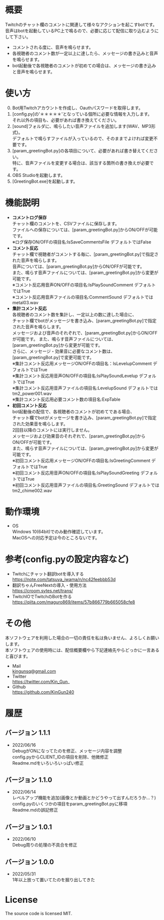 # 概要
Twitchのチャット欄のコメントに関連して様々なアクションを起こすbotです。  
音声はbotを起動しているPC上で鳴るので、必要に応じて配信に取り込むようにして下さい。  
* コメントされる度に、音声を鳴らせます。  
* 各視聴者のコメント数が一定以上に達したら、メッセージの書き込みと音声を鳴らせます。  
* bot起動後で各視聴者のコメントが初めての場合は、メッセージの書き込みと音声を鳴らせます。  

# 使い方
0. Bot用Twitchアカウントを作成し、Oauthパスワードを取得します。  
1. [config.py]の'＊＊＊＊＊'となっている個所に必要な情報を入力します。  
   それ以外の項目も、必要があれば書き換えてください。  
2. [sound]フォルダに、鳴らしたい音声ファイルを追加します(WAV、MP3形式)。  
   デフォルトで鳴らすファイルが入っているので、そのままでよければ変更不要です。  
3. [param_greetingBot.py]の各項目について、必要があれば書き替えてください。  
   特に、音声ファイルを変更する場合は、該当する箇所の書き換えが必要です。  
4. OBS Studioを起動します。  
5. [GreetingBot.exe]を起動します。  

# 機能説明
* **コメントログ保存**  
  チャット欄のコメントを、CSVファイルに保存します。  
  ファイルへの保存については、[param_greetingBot.py]からON/OFFが可能です。  
  ※ログ保存ON/OFFの項目名:IsSaveCommentsFile デフォルトではFalse  
* **コメント反応**  
  チャット欄で視聴者がコメントする毎に、[param_greetingBot.py]で指定された音声を鳴らします。  
  音声については、[param_greetingBot.py]からON/OFFが可能です。  
  また、鳴らす音声ファイルについては、[param_greetingBot.py]から変更が可能です。  
  ※コメント反応用音声ON/OFFの項目名:IsPlaySoundComment デフォルトではTrue  
  ※コメント反応用音声ファイルの項目名:CommentSound デフォルトではmetal03.wav  
* **集計コメント反応**  
  各視聴者のコメント数を集計し、一定以上の数に達した場合に、  
  チャット欄でbotがメッセージを書き込み、[param_greetingBot.py]で指定された音声を鳴らします。  
  メッセージおよび音声のそれぞれで、[param_greetingBot.py]からON/OFFが可能です。
  また、鳴らす音声ファイルについては、[param_greetingBot.py]から変更が可能です。  
  さらに、メッセージ・効果音に必要なコメント数は、[param_greetingBot.py]で変更可能です。  
  ※集計コメント反応用メッセージON/OFFの項目名：IsLevelupComment デフォルトではTrue  
  ※集計コメント反応用音声ON/OFFの項目名:IsPlaySoundLevelup デフォルトではTrue  
  ※集計コメント反応用音声ファイルの項目名:LevelupSound デフォルトではtm2_power001.wav  
  ※集計コメント反応用必要コメント数の項目名:ExpTable  
* **初回コメント反応**  
  bot起動後の配信で、各視聴者のコメントが初めてである場合、  
  チャット欄でbotがメッセージを書き込み、[param_greetingBot.py]で指定された効果音を鳴らします。  
  2回目以降のコメントには実行しません。  
  メッセージおよび効果音のそれぞれで、[param_greetingBot.py]からON/OFFが可能です。  
  また、鳴らす音声ファイルについては、[param_greetingBot.py]から変更が可能です。  
  ※初回コメント反応用メッセージON/OFFの項目名:IsGreetingComment デフォルトではTrue  
  ※初回コメント反応用音声ON/OFFの項目名:IsPlaySoundGreeting デフォルトではTrue  
  ※初回コメント反応用音声ファイルの項目名:GreetingSound デフォルトではtm2_chime002.wav  

# 動作環境
* OS  
  Windows 10(64bit)でのみ動作確認しています。  
  MacOSへの対応予定は今のところないです。  

# 参考(config.pyの設定内容など)
* Twitchにチャット翻訳botを導入する  
  https://note.com/tatsuya_iwama/n/nc42feebbb53d
* 翻訳ちゃんFreeNextの導入・使用方法  
  https://croom.sytes.net/trans/
* TwitchIOでTwitchのBotを作る  
  https://qiita.com/maguro869/items/57b866779b665058cfe8

# その他
本ソフトウェアを利用した場合の一切の責任を私は負いません、よろしくお願いします。  
本ソフトウェアの使用時には、配信概要欄やら下記連絡先やらどっかに一言あると喜びます。  
* Mail  
  kingunsq@gmail.com
* Twitter  
  https://twitter.com/Kin_Gun_
* Github  
  https://github.com/KinGun240

# 履歴
## バージョン 1.1.1
 - 2022/06/16  
   DebugがONになってたのを修正、メッセージ内容を調整  
   config.pyからCLIENT_IDの項目を削除、他微修正  
   Readme.mdをいろいろいっぱい修正  

## バージョン 1.1.0
 - 2022/06/14  
   レベルアップ機能を追加(画像とか動画とかどうやって出すんだろうか…？)  
   config.pyのいくつかの項目をparam_greetingBot.pyに移項  
   Readme.mdの誤記修正  

## バージョン 1.0.1
 - 2022/06/10  
   Debug周りの処理の不具合を修正  

## バージョン 1.0.0
 - 2022/05/31  
   1年以上放って置いてたのを掘り出してきた  

# License
The source code is licensed MIT.
